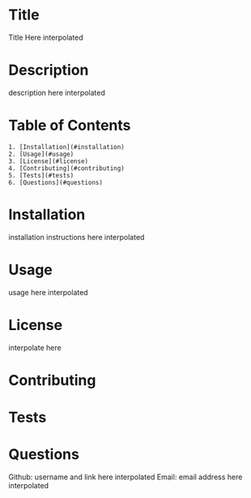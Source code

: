 # Title
Title Here interpolated

# Description
description here interpolated

# Table of Contents

    1. [Installation](#installation)
    2. [Usage](#usage)
    3. [License](#license)
    4. [Contributing](#contributing)
    5. [Tests](#tests)
    6. [Questions](#questions)

# Installation
installation instructions here interpolated

# Usage
usage here interpolated

# License
interpolate here

# Contributing

# Tests

# Questions
Github: username and link here interpolated
Email: email address here interpolated
